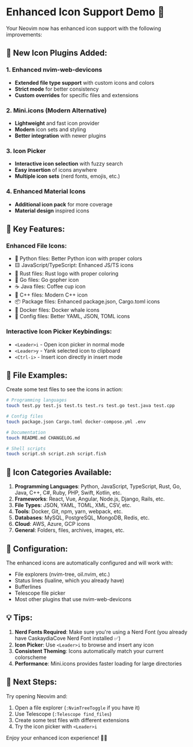# Enhanced Icon Support Demo 🎨

Your Neovim now has enhanced icon support with the following improvements:

## 🚀 New Icon Plugins Added:

### 1. Enhanced nvim-web-devicons
- **Extended file type support** with custom icons and colors
- **Strict mode** for better consistency
- **Custom overrides** for specific files and extensions

### 2. Mini.icons (Modern Alternative)
- **Lightweight** and fast icon provider
- **Modern** icon sets and styling
- **Better integration** with newer plugins

### 3. Icon Picker
- **Interactive icon selection** with fuzzy search
- **Easy insertion** of icons anywhere
- **Multiple icon sets** (nerd fonts, emojis, etc.)

### 4. Enhanced Material Icons
- **Additional icon pack** for more coverage
- **Material design** inspired icons

## 🎯 Key Features:

### Enhanced File Icons:
- 🐍 Python files: Better Python icon with proper colors
- 🟨 JavaScript/TypeScript: Enhanced JS/TS icons
- 🦀 Rust files: Rust logo with proper coloring
- 🐹 Go files: Go gopher icon
- ☕ Java files: Coffee cup icon
- 🔷 C++ files: Modern C++ icon
- 📦 Package files: Enhanced package.json, Cargo.toml icons
- 🐳 Docker files: Docker whale icons
- 📄 Config files: Better YAML, JSON, TOML icons

### Interactive Icon Picker Keybindings:
- `<Leader>i` - Open icon picker in normal mode
- `<Leader>y` - Yank selected icon to clipboard  
- `<Ctrl-i>` - Insert icon directly in insert mode

## 📁 File Examples:

Create some test files to see the icons in action:

```bash
# Programming languages
touch test.py test.js test.ts test.rs test.go test.java test.cpp

# Config files  
touch package.json Cargo.toml docker-compose.yml .env

# Documentation
touch README.md CHANGELOG.md

# Shell scripts
touch script.sh script.zsh script.fish
```

## 🎨 Icon Categories Available:

1. **Programming Languages**: Python, JavaScript, TypeScript, Rust, Go, Java, C++, C#, Ruby, PHP, Swift, Kotlin, etc.
2. **Frameworks**: React, Vue, Angular, Node.js, Django, Rails, etc.
3. **File Types**: JSON, YAML, TOML, XML, CSV, etc.
4. **Tools**: Docker, Git, npm, yarn, webpack, etc.
5. **Databases**: MySQL, PostgreSQL, MongoDB, Redis, etc.
6. **Cloud**: AWS, Azure, GCP icons
7. **General**: Folders, files, archives, images, etc.

## 🔧 Configuration:

The enhanced icons are automatically configured and will work with:
- File explorers (nvim-tree, oil.nvim, etc.)
- Status lines (lualine, which you already have)
- Bufferlines
- Telescope file picker
- Most other plugins that use nvim-web-devicons

## 💡 Tips:

1. **Nerd Fonts Required**: Make sure you're using a Nerd Font (you already have CaskaydiaCove Nerd Font installed ✅)
2. **Icon Picker**: Use `<Leader>i` to browse and insert any icon
3. **Consistent Theming**: Icons automatically match your current colorscheme
4. **Performance**: Mini.icons provides faster loading for large directories

## 🎯 Next Steps:

Try opening Neovim and:
1. Open a file explorer (`:NvimTreeToggle` if you have it)
2. Use Telescope (`:Telescope find_files`)
3. Create some test files with different extensions
4. Try the icon picker with `<Leader>i`

Enjoy your enhanced icon experience! 🚀✨

